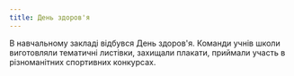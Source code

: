 ```yaml
---
title: День здоров'я
---
```


В навчальному закладі відбувся День здоров'я. Команди учнів школи виготовляли тематичні листівки, захищали плакати, приймали участь в різноманітних спортивних конкурсах.

<slideshow id="_/72157653899171675" />
